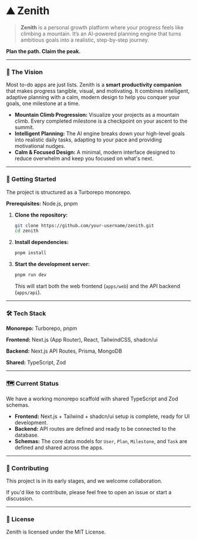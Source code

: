 # ⛰️ Zenith

> **Zenith** is a personal growth platform where your progress feels like climbing a mountain. It’s an AI-powered planning engine that turns ambitious goals into a realistic, step-by-step journey.

**Plan the path. Claim the peak.**

---

### 🌟 The Vision

Most to-do apps are just lists. Zenith is a **smart productivity companion** that makes progress tangible, visual, and motivating. It combines intelligent, adaptive planning with a calm, modern design to help you conquer your goals, one milestone at a time.

  * **Mountain Climb Progression:** Visualize your projects as a mountain climb. Every completed milestone is a checkpoint on your ascent to the summit.
  * **Intelligent Planning:** The AI engine breaks down your high-level goals into realistic daily tasks, adapting to your pace and providing motivational nudges.
  * **Calm & Focused Design:** A minimal, modern interface designed to reduce overwhelm and keep you focused on what's next.

---

### 🚀 Getting Started

The project is structured as a Turborepo monorepo.

**Prerequisites:** Node.js, pnpm

1.  **Clone the repository:**
    ```bash
    git clone https://github.com/your-username/zenith.git
    cd zenith
    ```
2.  **Install dependencies:**
    ```bash
    pnpm install
    ```
3.  **Start the development server:**
    ```bash
    pnpm run dev
    ```
    This will start both the web frontend (`apps/web`) and the API backend (`apps/api`).

---

### 🛠️ Tech Stack

**Monorepo:** Turborepo, pnpm

**Frontend:** Next.js (App Router), React, TailwindCSS, shadcn/ui

**Backend:** Next.js API Routes, Prisma, MongoDB

**Shared:** TypeScript, Zod

---

### 🗺️ Current Status

We have a working monorepo scaffold with shared TypeScript and Zod schemas.

  * **Frontend:** Next.js + Tailwind + shadcn/ui setup is complete, ready for UI development.
  * **Backend:** API routes are defined and ready to be connected to the database.
  * **Schemas:** The core data models for `User`, `Plan`, `Milestone`, and `Task` are defined and shared across the apps.

---

### 🤝 Contributing

This project is in its early stages, and we welcome collaboration.

If you'd like to contribute, please feel free to open an issue or start a discussion.

---

### 📜 License

Zenith is licensed under the MIT License.
